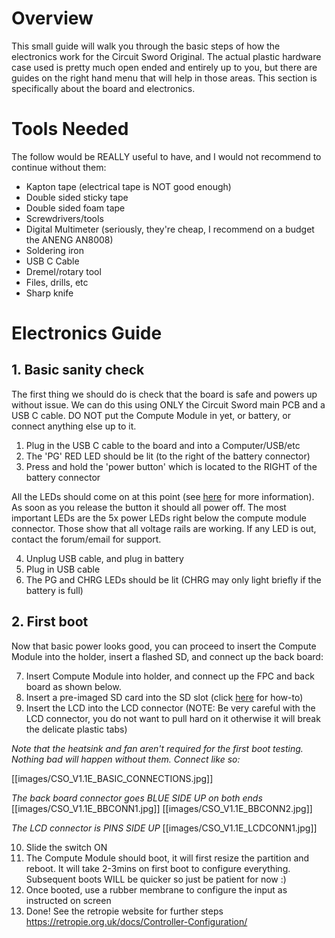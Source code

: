 # Overview
This small guide will walk you through the basic steps of how the electronics work for the Circuit Sword Original. The actual plastic hardware case used is pretty much open ended and entirely up to you, but there are guides on the right hand menu that will help in those areas. This section is specifically about the board and electronics.

# Tools Needed
The follow would be REALLY useful to have, and I would not recommend to continue without them:
* Kapton tape (electrical tape is NOT good enough)
* Double sided sticky tape
* Double sided foam tape
* Screwdrivers/tools
* Digital Multimeter (seriously, they're cheap, I recommend on a budget the ANENG AN8008)
* Soldering iron
* USB C Cable
* Dremel/rotary tool
* Files, drills, etc
* Sharp knife

# Electronics Guide
## 1. Basic sanity check
The first thing we should do is check that the board is safe and powers up without issue. We can do this using ONLY the Circuit Sword main PCB and a USB C cable. DO NOT put the Compute Module in yet, or battery, or connect anything else up to it.

1. Plug in the USB C cable to the board and into a Computer/USB/etc
2. The 'PG' RED LED should be lit (to the right of the battery connector)
3. Press and hold the 'power button' which is located to the RIGHT of the battery connector

All the LEDs should come on at this point (see [here](https://github.com/geebles/Circuit-Sword/wiki/Circuit-Sword-Original-V1.1E#all-leds) for more information). As soon as you release the button it should all power off. The most important LEDs are the 5x power LEDs right below the compute module connector. Those show that all voltage rails are working. If any LED is out, contact the forum/email for support.

4. Unplug USB cable, and plug in battery
5. Plug in USB cable
6. The PG and CHRG LEDs should be lit (CHRG may only light briefly if the battery is full)

## 2. First boot
Now that basic power looks good, you can proceed to insert the Compute Module into the holder, insert a flashed SD, and connect up the back board:

7. Insert Compute Module into holder, and connect up the FPC and back board as shown below.
8. Insert a pre-imaged SD card into the SD slot (click [here](https://github.com/geebles/Circuit-Sword/wiki/Flashing-Software-onto-the-Compute-Module) for how-to)
9. Insert the LCD into the LCD connector (NOTE: Be very careful with the LCD connector, you do not want to pull hard on it otherwise it will break the delicate plastic tabs)

_Note that the heatsink and fan aren't required for the first boot testing. Nothing bad will happen without them. Connect like so:_

[[images/CSO_V1.1E_BASIC_CONNECTIONS.jpg]]

_The back board connector goes BLUE SIDE UP on both ends_
[[images/CSO_V1.1E_BBCONN1.jpg]]
[[images/CSO_V1.1E_BBCONN2.jpg]]

_The LCD connector is PINS SIDE UP_
[[images/CSO_V1.1E_LCDCONN1.jpg]]

10. Slide the switch ON
11. The Compute Module should boot, it will first resize the partition and reboot. It will take 2-3mins on first boot to configure everything. Subsequent boots WILL be quicker so just be patient for now :)
12. Once booted, use a rubber membrane to configure the input as instructed on screen
13. Done! See the retropie website for further steps https://retropie.org.uk/docs/Controller-Configuration/